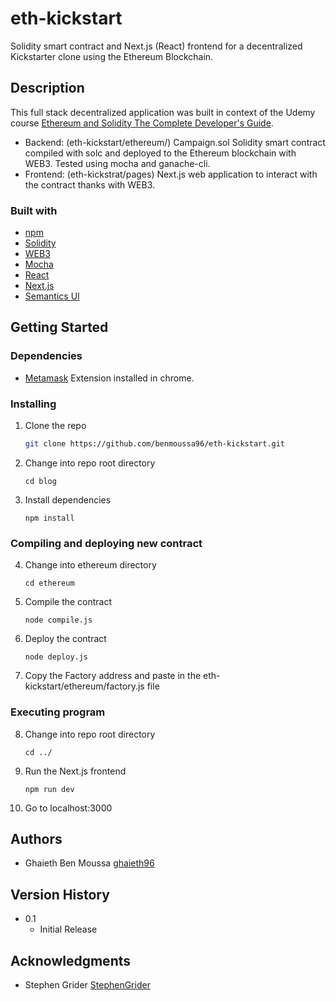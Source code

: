 # eth-kickstart
Solidity smart contract and Next.js (React) frontend for a decentralized Kickstarter clone using the Ethereum Blockchain.

## Description

This full stack decentralized application was built in context of the Udemy course [Ethereum and Solidity The Complete Developer's Guide](https://www.udemy.com/course/ethereum-and-solidity-the-complete-developers-guide/).
* Backend: (eth-kickstart/ethereum/)
    Campaign.sol Solidity smart contract compiled with solc and deployed to the Ethereum blockchain with WEB3.
    Tested using mocha and ganache-cli.
* Frontend: (eth-kickstrat/pages)
    Next.js web application to interact with the contract thanks with WEB3.

### Built with

* [npm](https://www.npmjs.com)
* [Solidity](https://github.com/ethereum/solidity)
* [WEB3](https://web3js.readthedocs.io/en/v1.5.2/)
* [Mocha](https://mochajs.org)
* [React](https://reactjs.org)
* [Next.js](https://nextjs.org)
* [Semantics UI](https://semantic-ui.com)

## Getting Started

### Dependencies

* [Metamask](https://metamask.io) Extension installed in chrome.

### Installing

1. Clone the repo
   ```sh
   git clone https://github.com/benmoussa96/eth-kickstart.git
   ```
2. Change into repo root directory
    ```
    cd blog
    ```
3. Install dependencies
    ```
    npm install
    ```

### Compiling and deploying new contract

4. Change into ethereum directory
    ```
    cd ethereum
    ```
5. Compile the contract
    ```
    node compile.js
    ```
6. Deploy the contract
    ```
    node deploy.js
    ```
7. Copy the Factory address and paste in the eth-kickstart/ethereum/factory.js file

### Executing program

8. Change into repo root directory
    ```
    cd ../
    ```
9. Run the Next.js frontend
    ```
    npm run dev
    ```
10. Go to localhost:3000

## Authors

* Ghaieth Ben Moussa
    [ghaieth96](https://github.com/benmoussa96)

## Version History

* 0.1
    * Initial Release

## Acknowledgments

* Stephen Grider
    [StephenGrider](https://github.com/StephenGrider)